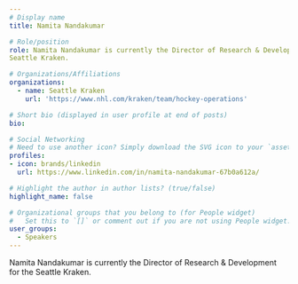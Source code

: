 ```yaml
---
# Display name
title: Namita Nandakumar

# Role/position
role: Namita Nandakumar is currently the Director of Research & Development for the 
Seattle Kraken.

# Organizations/Affiliations
organizations:
  - name: Seattle Kraken
    url: 'https://www.nhl.com/kraken/team/hockey-operations'

# Short bio (displayed in user profile at end of posts)
bio: 

# Social Networking
# Need to use another icon? Simply download the SVG icon to your `assets/media/icons/` folder.
profiles:
- icon: brands/linkedin
  url: https://www.linkedin.com/in/namita-nandakumar-67b0a612a/

# Highlight the author in author lists? (true/false)
highlight_name: false

# Organizational groups that you belong to (for People widget)
#   Set this to `[]` or comment out if you are not using People widget.
user_groups:
  - Speakers
---
```


Namita Nandakumar is currently the Director of Research & Development for the 
Seattle Kraken.

